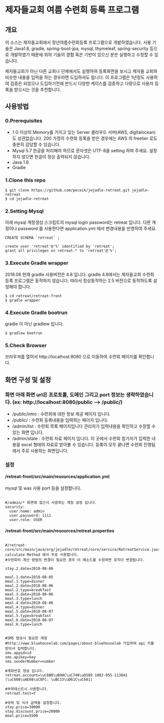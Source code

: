 # 제자들교회 여름 수련회 등록 프로그램 
## 개요 
이 소스는 제자들교회에서 장년여름수련회등록 프로그램으로 개발하였습니다.
사용 기술은 Java1.8, gradle, spring-boot-jpa, mysql, thymeleaf, spring-security 등으로 개발하였기 때문에 
위의 기술의 경험 혹은 기반이 있으신 분은 실행하고 수정할 수 있습니다.

제자들교회가 아닌 다른 교회나 단체에서도 실행하여 등록화면을 보시고 제자들 교회와 비슷한 내용을 입력을 하는 경우라면 도입하셔도 됩니다.
이 프로그램은 1년정도 사용하여 검증은 되었으나 도입하기전에 반드시 다양한 케이스를 검증하고 다량으로 사용자 등록을 받으시는 것을 추천합니다.


## 사용방법 

### 0.Prerequisites 
- 1 G 이상의 Memory를 가지고 있는 Server
클라우드 서버(AWS, digitalocean)도 상관없습니다. 200 가정의 수련회 등록을 받은 경우에는 AWS 의 freetier 로도 충분히 감당할 수 있습니다.
- Mysql 5.7 
한글을 처리해야 하므로 문자셋은 UTF-8을 setting 하여 주세요. 설정하지 않으면 한글이 정상 출력되지 않습니다.
- Java 1.8 
- Gradle

### 1.Clone this repo

```
$ git clone https://github.com/peceik/jejadle-retreat.git jejadle-retreat
$ cd jejadle-retreat
```

### 2.Setting Mysql

아래 mysql 계정생성 스크립트의 mysql login password는 retreat 입니다. 다른 계정이나 password 를 사용한다면 application.yml 에서 변경내용을 반영하여 주세요. 


```
CREATE SCHEMA `retreat` ;

create user 'retreat'@'%' identified by 'retreat';
grant all privileges on retreat.* to 'retreat'@'%';
```


### 3.Execute Gradle wrapper 

2018.06 현재 gradle 사용버전은 4.8 입니다. gradle 4.8에서는 제자들교회 수련회 등록 프로그램은 동작하지 않습니다. 
따라서 정상동작하는 2.5 버전으로 동작하도록 설정해야 합니다. 

```
$ cd retreat/retreat-front
$ gradle wrapper
```

### 4.Execute Gradle bootrun

gradle 이 아닌 gradlew 입니다.

```
$ gradlew bootrun
```

### 5.Check Browser

브라우져를 열어서 http://localhost:8080 으로 이동하여 수련회 페이지를 확인합니다. 


## 화면 구성 및 설정

### 화면 아래 화면 url은 프로토톨, 도메인 그리고  port 정보는 생략하였습니다. (ex: http://localhost:8080/public --> /public/)
- /public/intro : 수련회에 대한 정보 제공 페이지 입니다. 
- /public/ : 수련회 등록내용을 입력하는 페이지 입니다.
- /admin/list : 수련회 목록 페이지입니다 관리자가 입력내용을 확인하고 수정할 수 있는 화면 입니다.
- /admin/state : 수련회 자료 페이지 입니다. 이 곳에서 수련회 참가자가 입력한 내용을 excel 형태의 자료로 받아볼 수 있습니다. 등록이 모두 끝나면 수련회 진행팀에서 주로 사용하는 화면입니다.

### 설정 

#### /retreat-front/src/main/resources/application.yml  

mysql 및 was 사용 port 등을 설정합니다.
```

#/admin/* 화면에 접근시 사용하는 계정 설정 입니다.
security:
  user.name: admin 
  user.password: 1111 
  user.role: USER 
```

#### /retreat-front/src/main/resources/retreat.properties
```

#/retreat-core/src/main/java/org/jejadle/retreat/core/service/RetreatService.java calculate Method 에서 주로 사용합니다. 
#수련회비 계산 방법의 변경이 필요한 경우 이 메소드를 수정하면 로직이 변경됩니다.

stay.2.date=2018-08-06

meal.1.date=2018-08-05
meal.1.type=dinner
meal.2.date=2018-08-06
meal.2.type=breakfast
meal.3.date=2018-08-06
meal.3.type=lunch
meal.4.date=2018-08-06
meal.4.type=dinner
meal.5.date=2018-08-07
meal.5.type=breakfast
meal.6.date=2018-08-07
meal.6.type=lunch


#SMS 발송시 필요한 계정
#http://www.bluehouselab.com/pages/about-bluehouselab 가입하여 api 키를 받아서 입력합니다.
sms.appid=id
sms.apikey=key
sms.senderNumber=number

#계좌번호 정보 입니다.
retreat.account=\uC6B0\uB9AC\uC740\uD589 1002-955-113841 (\uC608\uAE08\uC8FC: \uBC15\uD61C\uC601)

#부하테스트시 사용합니다. 
retreat.test=Y

#숙박 및 식사 금액을 설정합니다.
stay.price=30000
stay.discount.price=20000
meal.price=5500

```

